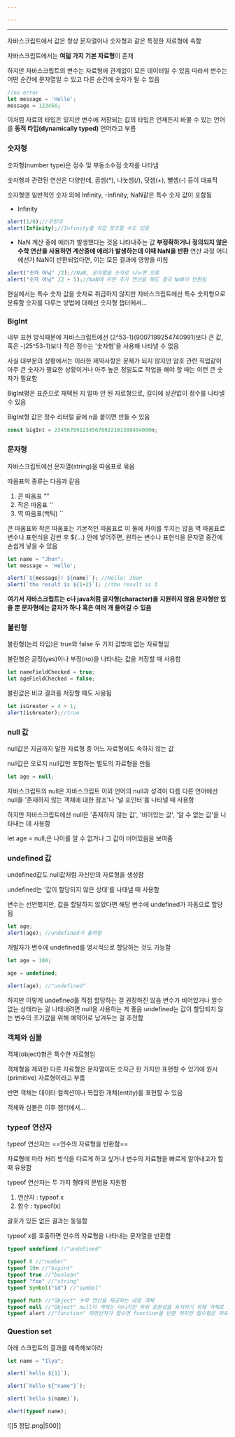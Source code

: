 ```yaml
---

---
```

---
자바스크립트에서 값은 항상 문자열이나 숫자형과 같은 특정한 자료형에 속함

자바스크립트에서는 **여덟 가지 기본 자료형**이 존재

하지만 자바스크립트의 변수는 자료형에 관계없이 모든 데이터일 수 있음
따라서 변수는 어떤 순간에 문자열일 수 있고 다른 순간에 숫자가 될 수 있음

```javascript
//no error
let message = 'Hello';
message = 123456;
```

이처럼 자료의 타입은 있지만 변수에 저장되는 값의 타입은 언제든지 바꿀 수 있는 언어를 **동적 타입(dynamically typed)** 언어라고 부름

### 숫자형

숫자형(number type)은 정수 및 부동소수점 숫자를 나타냄

숫자형과 관련된 연산은 다양한데, 곱셈(*), 나눗셈(/), 덧셈(+), 뺼셈(-) 등이 대표적

숫자형엔 일반적인 숫자 외에 Infinity, -Infinity, NaN같은 특수 숫자 값이 포함됨

- Infinity
```javascript
alert(1/0);//무한대
alert(Infinity);//Infinity를 직접 참조할 수도 있음
```

- NaN
	계산 중에 에러가 발생했다는 것을 나타내주는 값
	**부정확하거나 정의되지 않은 수학 연산을 사용하면 계산중에 에러가 발생하는데 이때 NaN을 반환**
	연산 과정 어디에선가 NaN이 반환되었다면, 이는 모든 결과에 영향을 미침
```javascript
alert("숫자 아님" /2);//NaN, 문자열을 숫자로 나누면 오류
alert("숫자 아님" /2 + 5);//NaN에 어떤 추가 연산을 해도 결국 NaN이 반환됨
```

현실에서는 특수 숫자 값을 숫자로 취급하지 않지만 자바스크립트에선 특수 숫자형으로 분류함
숫자를 다루는 방법에 대해선 숫자형 챕터에서...

### BigInt

내부 표현 방식때문에 자바스크립트에선 (2^53-1)(9007199254740991)보다 큰 값, 혹은 -(25^53-1)보다 작은 정수는 '숫자형'을 사용해 나타낼 수 없음

사실 대부분의 상황에서는 이러한 제약사항은 문제가 되지 않지만 암호 관련 직업같이 아주 큰 숫자가 필요한 상황이거나 아주 높은 정밀도로 작업을 해야 할 때는 이런 큰 숫자가 필요함

BigInt평은 표준으로 채택된 지 얼마 안 된 자료형으로, 길이에 상관없이 정수를 나타낼 수 있음

BigInt형 값은 정수 리터럴 끝에 n을 붙이면 만들 수 있음

```javascript
const bigInt = 2345678912345678922191388494000n;
```

### 문자형

자바스크립트에선 문자열(string)을 따옴표로 묶음

따옴표의 종류는 다음과 같음

1. 큰 따옴표 ""
2. 작은 따옴표 ''
3. 역 따옴표(백틱) \`\`

큰 따옴표와 작은 따옴표는 기본적인 따옴표로 이 둘에 차이를 두지는 않음
역 따옴표로 변수나 표현식을 감싼 후 ${...} 안에 넣어주면, 원하는 변수나 표현식을 문자열 중간에 손쉽게 넣을 수 있음

```javascript
let name = "Jhon";
let message = 'Hello';

alert(`${message}! ${name}`); //Hello! Jhon
alert(`the result is ${1+2}`); //the result is 3
```

**여기서 자바스크립트는 c나 java처럼 글자형(character)을 지원하지 않음
문자형만 있을 뿐 문자형에는 글자가 하나 혹은 여러 개 들어갈 수 있음**

### 불린형

불린형(논리 타입)은 true와 false 두 가지 값밖에 없는 자료형임

불린형은 글정(yes)이나 부정(no)을 나타내는 값을 저장할 때 사용함

```javascript
let nameFieldChecked = true;
let ageFieldChecked = false;
```

불린값은 비교 결과를 저장할 때도 사용됨

```javascript
let isGreater = 4 > 1;
alert(isGreater);//true
```

### null 값

null값은 지금까지 말한 자료형 중 어느 자료형에도 속하지 않는 값

null값은 오로지 null값만 포함하는 별도의 자료형을 만듦

```javascript
let age = null;
```

자바스크립트의 null은 자바스크립트 이외 언어의 null과 성격이 다름
다른 언어에선 null을 '존재하지 않는 객체에 대한 참조'나 '널 포인터'를 나타낼 때 사용함

하지만 자바스크립트에선 null은 '존재하지 않는 값', '비어있는 값', '알 수 없는 값'을 나타내는 데 사용함

let age = null;은 나이를 알 수 없거나 그 값이 비어있음을 보여줌

### undefined 값

undefined값도 null값처럼 자신만의 자료형을 생성함

undefined는 '값이 할당되지 않은 상태'를 나태낼 때 사용함

변수는 선언했지만, 값을 할달하지 않았다면 해당 변수에 undefined가 자동으로 할당됨

```javascript
let age;
alert(age); //undefined가 출력됨
```

개발자가 변수에 undefined를 명시적으로 할당하는 것도 가능함

```javascript
let age = 100;

age = undefined;

alert(age); //"undefined"
```

하지만 이렇게 undefined를 직접 할당하는 걸 권장하진 않음
변수가 비어있거나 알수 없는 상태라는 걸 나태내려면 null을 사용하는 게 좋음
undefined는 값이 할당되지 않는 변수의 초기값을 위해 예약어로 남겨두는 걸 추천함

### 객체와 심볼

객체(object)형은 특수한 자료형임

객체형을 제외한 다른 자료형은 문자열이든 숫자근 한 가지만 표현할 수 있기에 원시(primitive) 자료형이라고 부름

반면 객체는 데이터 컬렉션이나 복잡한 개체(entity)를 표현할 수 있음

객체와 심볼은 이후 챕터에서...

### typeof 연산자

typeof 연산자는 ==인수의 자료형을 반환함==

자료형에 따라 처리 방식을 다르게 하고 싶거나 변수의 자료형을 빠르게 알아내고자 할 때 유용함

typeof 연산자는 두 가지 형태의 문법을 지원함

1. 연산자 : typeof x
2. 함수 : typeof(x)

괄호가 있든 없든 결과는 동일함

typeof x를 호출하면 인수의 자료형을 나타내는 문자열을 반환함

```javascript
typeof undefined //"undefined"

typeof 0 //"number"
typeof 10n //"bigint"
typeof true //"boolean"
typeof "foo" //"string"
typeof Symbol("id") //"symbol"

typeof Math //"Object" 수학 연산을 제공하는 내장 객체
typeof null //"Object" null이 객체는 아니지만 하위 호환성을 유지하기 위해 객체로 남김
typeof alert //"function" 피연산자가 함수면 function을 반환 하지만 함수형은 따로 없음
```

### Question set

아래 스크립트의 결과를 예측해보아라

```javascript
let name = "Ilya";

alert(`hello ${1}`);

alert(`hello ${"name"}`);

alert(`hello ${name}`);

alert(typeof name);
```

![[5 정답.png|500]]

